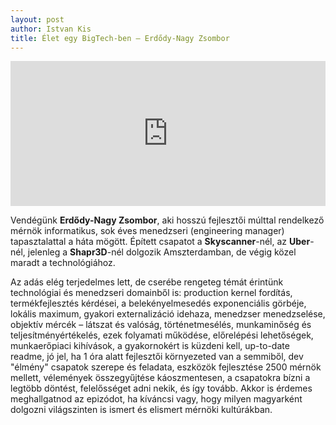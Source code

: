 ```yaml
---
layout: post
author: Istvan Kis
title: Élet egy BigTech-ben – Erdődy-Nagy Zsombor
---
```

<iframe src="https://open.spotify.com/embed/episode/1MvMkFXCC8DVci2dvz103n?utm_source=generator" width="100%" height="232" frameBorder="0" allowfullscreen="" allow="autoplay; clipboard-write; encrypted-media; fullscreen; picture-in-picture"></iframe>

Vendégünk **Erdődy-Nagy Zsombor**, aki hosszú fejlesztői múlttal rendelkező mérnök informatikus, sok éves menedzseri (engineering manager) tapasztalattal a háta mögött. Épített csapatot a **Skyscanner**-nél, az **Uber**-nél, jelenleg a **Shapr3D**-nél dolgozik Amszterdamban, de végig közel maradt a technológiához.

Az adás elég terjedelmes lett, de cserébe rengeteg témát érintünk technológiai és menedzseri domainből is: production kernel fordítás, termékfejlesztés kérdései, a belekényelmesedés exponenciális görbéje, lokális maximum, gyakori externalizáció idehaza, menedzser menedzselése, objektív mércék – látszat és valóság, történetmesélés, munkaminőség és teljesítményértékelés, ezek folyamati működése, előrelépési lehetőségek, munkaerőpiaci kihívások, a gyakornokért is küzdeni kell, up-to-date readme, jó jel, ha 1 óra alatt fejlesztői környezeted van a semmiből, dev "élmény" csapatok szerepe és feladata, eszközök fejlesztése 2500 mérnök mellett, vélemények összegyűjtése káoszmentesen, a csapatokra bízni a legtöbb döntést, felelősséget adni nekik, és így tovább. Akkor is érdemes meghallgatnod az epizódot, ha kíváncsi vagy, hogy milyen magyarként dolgozni világszinten is ismert és elismert mérnöki kultúrákban.
